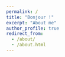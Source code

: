 ```yaml
---
permalink: /
title: "Bonjour !"
excerpt: "About me"
author_profile: true
redirect_from: 
  - /about/
  - /about.html
---
```

 